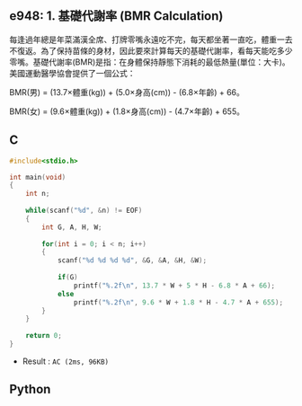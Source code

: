 ## e948: 1. 基礎代謝率 (BMR Calculation)
每逢過年總是年菜滿漢全席、打牌零嘴永遠吃不完，每天都坐著一直吃，體重一去不復返。為了保持苗條的身材，因此要來計算每天的基礎代謝率，看每天能吃多少零嘴。基礎代謝率(BMR)是指：在身體保持靜態下消耗的最低熱量(單位：大卡)。美國運動醫學協會提供了一個公式：

BMR(男) = (13.7×體重(kg)) + (5.0×身高(cm)) - (6.8×年齡) + 66。

BMR(女) = (9.6×體重(kg)) + (1.8×身高(cm)) - (4.7×年齡) + 655。

## C
```C
#include<stdio.h>

int main(void)
{
	int n;
	
	while(scanf("%d", &n) != EOF)
	{
		int G, A, H, W;
		
		for(int i = 0; i < n; i++)
		{
			scanf("%d %d %d %d", &G, &A, &H, &W);
			
			if(G)
				printf("%.2f\n", 13.7 * W + 5 * H - 6.8 * A + 66);
			else
				printf("%.2f\n", 9.6 * W + 1.8 * H - 4.7 * A + 655);
		}
	}
	
	return 0;
}
```
 * Result : `AC (2ms, 96KB)`

## Python
